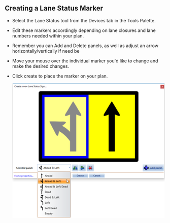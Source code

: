 ## Creating a Lane Status Marker

 - Select the Lane Status tool from the Devices tab in the Tools Palette.
 - Edit these markers accordingly depending on lane closures and lane numbers needed within your plan.
 - Remember you can Add and Delete panels, as well as adjust an arrow horizontally/vertically if need be
 - Move your mouse over the individual marker you'd like to change and make the desired changes.
 - Click create to place the marker on your plan.

    ![Lane_Status_Wizard_with_Available_Options](./assets/Lane_Status_Wizard_with_Available_Options.png)